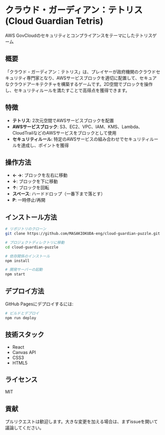 # クラウド・ガーディアン：テトリス (Cloud Guardian Tetris)

AWS GovCloudのセキュリティとコンプライアンスをテーマにしたテトリスゲーム

## 概要

「クラウド・ガーディアン：テトリス」は、プレイヤーが政府機関のクラウドセキュリティ専門家となり、AWSサービスブロックを適切に配置して、セキュアなクラウドアーキテクチャを構築するゲームです。2D空間でブロックを操作し、セキュリティルールを満たすことで高得点を獲得できます。

## 特徴

- **テトリス**: 2次元空間でAWSサービスブロックを配置
- **AWSサービスブロック**: S3、EC2、VPC、IAM、KMS、Lambda、CloudTrailなどのAWSサービスをブロックとして使用
- **セキュリティルール**: 特定のAWSサービスの組み合わせでセキュリティルールを達成し、ポイントを獲得

## 操作方法

- **← →**: ブロックを左右に移動
- **↓**: ブロックを下に移動
- **↑**: ブロックを回転
- **スペース**: ハードドロップ（一番下まで落とす）
- **P**: 一時停止/再開

## インストール方法

```bash
# リポジトリのクローン
git clone https://github.com/MASAKIOKUDA-eng/cloud-guardian-puzzle.git

# プロジェクトディレクトリに移動
cd cloud-guardian-puzzle

# 依存関係のインストール
npm install

# 開発サーバーの起動
npm start
```

## デプロイ方法

GitHub Pagesにデプロイするには:

```bash
# ビルドとデプロイ
npm run deploy
```

## 技術スタック

- React
- Canvas API
- CSS3
- HTML5

## ライセンス

MIT

## 貢献

プルリクエストは歓迎します。大きな変更を加える場合は、まずissueを開いて議論してください。
